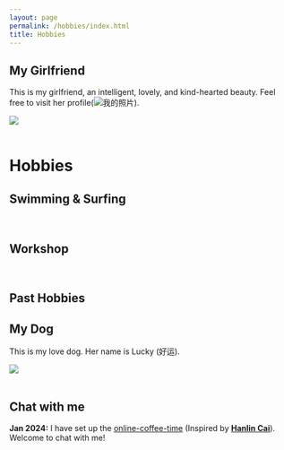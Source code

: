 ```yaml
---
layout: page
permalink: /hobbies/index.html
title: Hobbies
---
```

## My Girlfriend

This is my girlfriend, an intelligent, lovely, and kind-hearted beauty. Feel free to visit her profile(![我的照片](**https://YanyingWei1997.github.io**)).

<div>
<img src="/images/MyGirlfriend_1.JPG">
</div>
<br>

# Hobbies

## Swimming & Surfing

<div class="third">

</div>
<br>

## Workshop

<div class="third">

</div>
<br>

[a fantastic speech]:https://youtu.be/Dzx84KpGNoE
[best universities in my hometown]:https://www.fzu.edu.cn/


## Past Hobbies


## My Dog

This is my love dog. Her name is Lucky (好运).

<div>
<img src="/images/MyDog.JPG">
</div>
<br>



## Chat with me

**Jan 2024:** I have set up the [online-coffee-time](https://calendly.com/lancecai/meet-with-lance) (Inspired by **[Hanlin Cai](https://elliottwu.com/)**). Welcome to chat with me!


